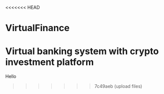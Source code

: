 <<<<<<< HEAD
# VirtualFinance
Virtual banking system with crypto investment platform
=======
Hello
>>>>>>> 7c49aeb (upload files)
